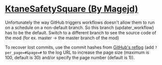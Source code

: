 # [KtaneSafetySquare (By Magejd)](https://github.com/Magejd/KtaneSafetySquare)

Unfortunately the way GitHub triggers workflows doesn't allow them to run on a schedule on a non-default branch. So this branch (updater_workflow) has to be the default. Switch to a different branch to see the source code of the mod (for ex. master -> the master branch of the mod)

To recover lost commits, use the commit hashes from [GitHub's reflog](https://api.github.com/repos/KtaneModules/KtaneSafetySquare-Magejd/events) (add `?per_page=#&page=#` to the log URL to increase the page size (maximum is 100, default is 30) and/or specify the page number (default is 1)).
